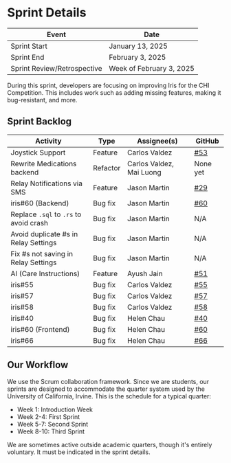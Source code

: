 Sprint Details
==============

| Event                       | Date                     |
| --------------------------- | ------------------------ |
| Sprint Start                | January 13, 2025         |
| Sprint End                  | February 3, 2025         |
| Sprint Review/Retrospective | Week of February 3, 2025 |

During this sprint, developers are focusing on improving Iris for the CHI
Competition. This includes work such as adding missing features, making it
bug-resistant, and more.

Sprint Backlog
--------------

| Activity                               | Type     | Assignee(s)              | GitHub                                                |
| -------------------------------------- | -------- | ------------------------ | ----------------------------------------------------- |
| Joystick Support                       | Feature  | Carlos Valdez            | [#53](https://github.com/ojosproject/iris/pull/53)    |
| Rewrite Medications backend            | Refactor | Carlos Valdez, Mai Luong | None yet                                              |
| Relay Notifications via SMS            | Feature  | Jason Martin             | [#29](https://github.com/ojosproject/iris/pull/29)    |
| iris#60 (Backend)                      | Bug fix  | Jason Martin             | [#60](https://github.com/ojosproject/iris/issues/60/) |
| Replace `.sql` to `.rs` to avoid crash | Bug fix  | Jason Martin             | N/A                                                   |
| Avoid duplicate #s in Relay Settings   | Bug fix  | Jason Martin             | N/A                                                   |
| Fix #s not saving in Relay Settings    | Bug fix  | Jason Martin             | N/A                                                   |
| AI (Care Instructions)                 | Feature  | Ayush Jain               | [#51](https://github.com/ojosproject/iris/pull/51)    |
| iris#55                                | Bug fix  | Carlos Valdez            | [#55](https://github.com/ojosproject/iris/issues/55/) |
| iris#57                                | Bug fix  | Carlos Valdez            | [#57](https://github.com/ojosproject/iris/issues/57/) |
| iris#58                                | Bug fix  | Carlos Valdez            | [#58](https://github.com/ojosproject/iris/issues/58/) |
| iris#40                                | Bug fix  | Helen Chau               | [#40](https://github.com/ojosproject/iris/issues/40/) |
| iris#60 (Frontend)                     | Bug fix  | Helen Chau               | [#60](https://github.com/ojosproject/iris/issues/60/) |
| iris#66                                | Bug fix  | Helen Chau               | [#66](https://github.com/ojosproject/iris/issues/66/) |

Our Workflow
------------

We use the Scrum collaboration framework. Since we are students, our sprints are
designed to accommodate the quarter system used by the University of California,
Irvine. This is the schedule for a typical quarter:

- Week 1: Introduction Week
- Week 2-4: First Sprint
- Week 5-7: Second Sprint
- Week 8-10: Third Sprint

We are sometimes active outside academic quarters, though it's entirely
voluntary. It must be indicated in the sprint details.
